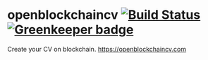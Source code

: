 # openblockchaincv [![Build Status](https://travis-ci.org/luhonghai/openblockchaincv.svg?branch=master)](https://travis-ci.org/luhonghai/openblockchaincv) [![Greenkeeper badge](https://badges.greenkeeper.io/luhonghai/openblockchaincv.svg)](https://greenkeeper.io/) 
Create your CV on blockchain. https://openblockchaincv.com

